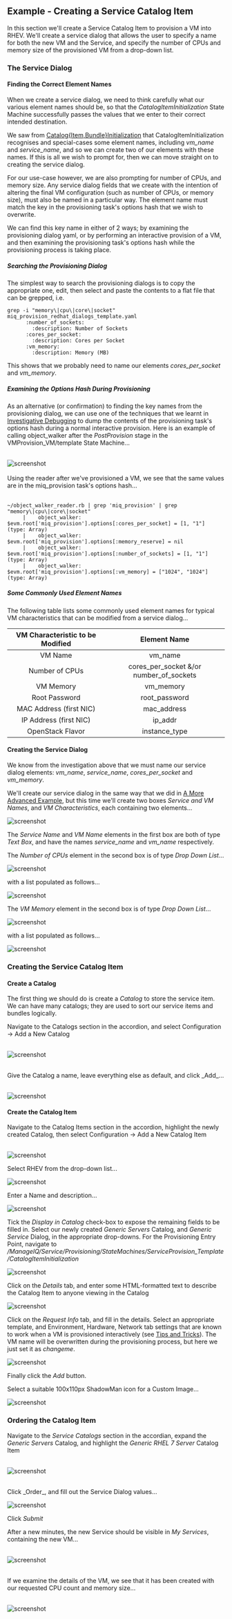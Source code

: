 ## Example - Creating a Service Catalog Item

In this section we'll create a Service Catalog Item to provision a VM into RHEV. We'll create a service dialog that allows the user to specify a name for both the new VM and the Service, and specify the number of CPUs and memory size of the provisioned VM from a drop-down list.

### The Service Dialog

#### Finding the Correct Element Names

When we create a service dialog, we need to think carefully what our various element names should be, so that the _CatalogItemInitialization_ State Machine successfully passes the values that we enter to their correct intended destination.

We saw from [Catalog{Item,Bundle}Initialization](catalogiteminitialization.md) that CatalogItemInitialization recognises and special-cases some element names, including _vm\_name_ and _service\_name_, and so we can create two of our elements with these names. If this is all we wish to prompt for, then we can move straight on to creating the service dialog.

For our use-case however, we are also prompting for number of CPUs, and memory size.
Any service dialog fields that we create with the intention of altering the final VM configuration (such as number of CPUs, or memory size), must also be named in a particular way. The element name must match the key in the provisioning task's options hash that we wish to overwrite.

We can find this key name in either of 2 ways; by examining the provisioning dialog yaml, or by performing an interactive provision of a VM, and then examining the provisioning task's options hash while the provisioning process is taking place.

##### Searching the Provisioning Dialog

The simplest way to search the provisioning dialogs is to copy the appropriate one, edit, then select and paste the contents to a flat file that can be grepped, i.e.

```
grep -i "memory\|cpu\|core\|socket" miq_provision_redhat_dialogs_template.yaml
      :number_of_sockets:
        :description: Number of Sockets
      :cores_per_socket:
        :description: Cores per Socket
      :vm_memory:
        :description: Memory (MB)
```

This shows that we probably need to name our elements _cores\_per\_socket_ and _vm\_memory_.

##### Examining the Options Hash During Provisioning

As an alternative (or confirmation) to finding the key names from the provisioning dialog, we can use one of the techniques that we learnt in [Investigative Debugging](../chapter11/investigative_debugging.md) to dump the contents of the provisioning task's options hash during a normal interactive provision. Here is an example of calling object\_walker after the _PostProvision_ stage in the VMProvision_VM/template State Machine...
<br><br>

![screenshot](images/screenshot17.png)
<br><br>
Using the reader after we've provisioned a VM, we see that the same values are in the miq\_provision task's options hash...
<br><br>

```
~/object_walker_reader.rb | grep 'miq_provision' | grep "memory\|cpu\|core\|socket"
     |    object_walker:   $evm.root['miq_provision'].options[:cores_per_socket] = [1, "1"]   (type: Array)
     |    object_walker:   $evm.root['miq_provision'].options[:memory_reserve] = nil
     |    object_walker:   $evm.root['miq_provision'].options[:number_of_sockets] = [1, "1"]   (type: Array)
     |    object_walker:   $evm.root['miq_provision'].options[:vm_memory] = ["1024", "1024"]   (type: Array)
```

##### Some Commonly Used Element Names

The following table lists some commonly used element names for typical VM characteristics that can be modified from a service dialog...

|   VM Characteristic to be Modified   |   Element Name   |
|:--------------------:|:------------------:|
| VM Name | vm\_name |
| Number of CPUs | cores\_per\_socket &/or number\_of\_sockets |
| VM Memory | vm\_memory |
| Root Password | root\_password |
| MAC Address (first NIC) | mac\_address |
| IP Address (first NIC) | ip\_addr |
| OpenStack Flavor | instance\_type |

#### Creating the Service Dialog

We know from the investigation above that we must name our service dialog elements: _vm\_name_, _service\_name_, _cores\_per\_socket_ and _vm\_memory_.

We'll create our service dialog in the same way that we did in [A More Advanced Example](../chapter7/a_more_advanced_example.md), but this time we'll create two boxes _Service and VM Names_, and _VM Characteristics_, each containing two elements...

![screenshot](images/screenshot22.png)

The _Service Name_ and _VM Name_ elements in the first box are both of type _Text Box_, and have the names _service\_name_ and _vm\_name_ respectively.

The _Number of CPUs_ element in the second box is of type _Drop Down List_...

![screenshot](images/screenshot18.png)

with a list populated as follows...

![screenshot](images/screenshot19.png)

The _VM Memory_ element in the second box is of type _Drop Down List_...

![screenshot](images/screenshot20.png)

with a list populated as follows...

![screenshot](images/screenshot21.png)

### Creating the Service Catalog Item

#### Create a Catalog

The first thing we should do is create a _Catalog_ to store the service item. We can have many catalogs; they are used to sort our service items and bundles logically.

Navigate to the Catalogs section in the accordion, and select Configuration -> Add a New Catalog
<br><br>

![screenshot](images/screenshot23.png)

<br>
Give the Catalog a name, leave everything else as default, and click _Add_...
<br><br>

![screenshot](images/screenshot24.png)

#### Create the Catalog Item

Navigate to the Catalog Items section in the accordion, highlight the newly created Catalog, then select Configuration -> Add a New Catalog Item
<br><br>

![screenshot](images/screenshot25.png)

Select RHEV from the drop-down list...

![screenshot](images/screenshot26.png)

Enter a Name and description...

![screenshot](images/screenshot27.png)

Tick the _Display in Catalog_ check-box to expose the remaining fields to be filled in. Select our newly created _Generic Servers_ Catalog, and _Generic Service_ Dialog, in the appropriate drop-downs. For the Provisioning Entry Point, navigate to _/ManageIQ/Service/Provisioning/StateMachines/ServiceProvision\_Template/CatalogItemInitialization_

![screenshot](images/screenshot28.png?)

Click on the _Details_ tab, and enter some HTML-formatted text to describe the Catalog Item to anyone viewing in the Catalog

![screenshot](images/screenshot30.png)


Click on the _Request Info_ tab, and fill in the details. Select an appropriate template, and Environment, Hardware, Network tab settings that are known to work when a VM is provisioned interactively (see [Tips and Tricks](tips_and_tricks.md)). The VM name will be overwritten during the provisioning process, but here we just set it as _changeme_.

![screenshot](images/screenshot29.png)

Finally click the _Add_ button.

Select a suitable 100x110px ShadowMan icon for a Custom Image...

![screenshot](images/screenshot31.png?)

### Ordering the Catalog Item

Navigate to the _Service Catalogs_ section in the accordian, expand the _Generic Servers_ Catalog, and highlight the _Generic RHEL 7 Server_ Catalog Item
<br><br>

![screenshot](images/screenshot32.png)

<br>
Click _Order_, and fill out the Service Dialog values...

![screenshot](images/screenshot33.png)

Click _Submit_

After a new minutes, the new Service should be visible in _My Services_, containing the new VM...
<br><br>

![screenshot](images/screenshot34.png)

<br>
If we examine the details of the VM, we see that it has been created with our requested CPU count and memory size...
<br><br>

![screenshot](images/screenshot35.png)





